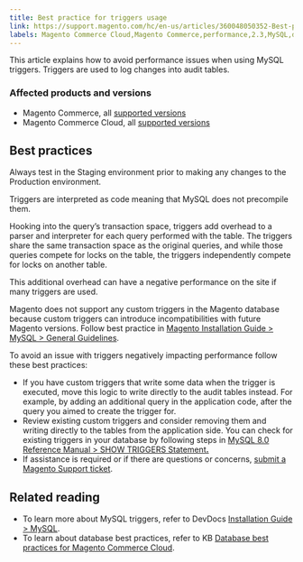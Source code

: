 ```yaml
---
title: Best practice for triggers usage 
link: https://support.magento.com/hc/en-us/articles/360048050352-Best-practice-for-triggers-usage-
labels: Magento Commerce Cloud,Magento Commerce,performance,2.3,MySQL,database,triggers,best practices,2.3.x,2.4,2.4.x
---
```


This article explains how to avoid performance issues when using MySQL triggers. Triggers are used to log changes into audit tables. 

 ### Affected products and versions

 
 * Magento Commerce, all [supported versions](https://magento.com/sites/default/files/magento-software-lifecycle-policy.pdf) 
 * Magento Commerce Cloud, all [supported versions](https://magento.com/sites/default/files/magento-software-lifecycle-policy.pdf) 
 
 Best practices
--------------

 Always test in the Staging environment prior to making any changes to the Production environment.

 Triggers are interpreted as code meaning that MySQL does not precompile them.

 Hooking into the query’s transaction space, triggers add overhead to a parser and interpreter for each query performed with the table. The triggers share the same transaction space as the original queries, and while those queries compete for locks on the table, the triggers independently compete for locks on another table.

 This additional overhead can have a negative performance on the site if many triggers are used. 

 Magento does not support any custom triggers in the Magento database because custom triggers can introduce incompatibilities with future Magento versions. Follow best practice in [Magento Installation Guide > MySQL > General Guidelines](https://devdocs.magento.com/guides/v2.4/install-gde/prereq/mysql.html#instgde-prereq-mysql-intro).

 To avoid an issue with triggers negatively impacting performance follow these best practices:

 
 * If you have custom triggers that write some data when the trigger is executed, move this logic to write directly to the audit tables instead. For example, by adding an additional query in the application code, after the query you aimed to create the trigger for.
 * Review existing custom triggers and consider removing them and writing directly to the tables from the application side. You can check for existing triggers in your database by following steps in [MySQL 8.0 Reference Manual > SHOW TRIGGERS Statement](https://dev.mysql.com/doc/refman/8.0/en/show-triggers.html)**[.](https://dev.mysql.com/doc/refman/8.0/en/show-triggers.html)** 
 * If assistance is required or if there are questions or concerns, [submit a Magento Support ticket](https://support.magento.com/hc/en-us/articles/360019088251-Submit-a-support-ticket).
 
 Related reading
---------------

 
 * To learn more about MySQL triggers, refer to DevDocs [Installation Guide > MySQL](https://devdocs.magento.com/guides/v2.3/install-gde/prereq/mysql.html#instgde-prereq-mysql-intro).
 * To learn about database best practices, refer to KB [Database best practices for Magento Commerce Cloud](https://support.magento.com/hc/en-us/articles/360041997312-Database-best-practices-for-Magento-Commerce-Cloud).
 
